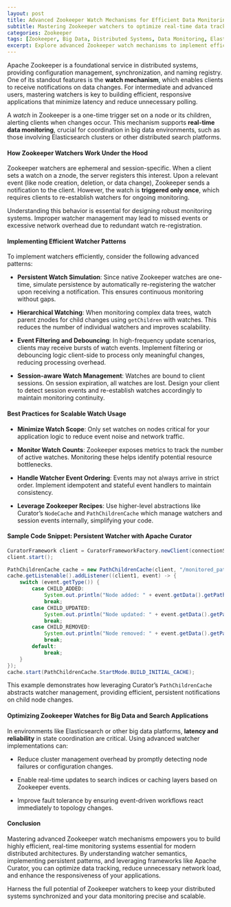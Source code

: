 ```yaml
---
layout: post
title: Advanced Zookeeper Watch Mechanisms for Efficient Data Monitoring
subtitle: Mastering Zookeeper watchers to optimize real-time data tracking and event handling
categories: Zookeeper
tags: [Zookeeper, Big Data, Distributed Systems, Data Monitoring, Elasticsearch, Search]
excerpt: Explore advanced Zookeeper watch mechanisms to implement efficient and scalable data monitoring strategies. Learn how to leverage watchers for real-time event handling in distributed systems.
---
```

Apache Zookeeper is a foundational service in distributed systems, providing configuration management, synchronization, and naming registry. One of its standout features is the **watch mechanism**, which enables clients to receive notifications on data changes. For intermediate and advanced users, mastering watchers is key to building efficient, responsive applications that minimize latency and reduce unnecessary polling.

A *watch* in Zookeeper is a one-time trigger set on a node or its children, alerting clients when changes occur. This mechanism supports **real-time data monitoring**, crucial for coordination in big data environments, such as those involving Elasticsearch clusters or other distributed search platforms.

#### How Zookeeper Watchers Work Under the Hood

Zookeeper watchers are ephemeral and session-specific. When a client sets a watch on a znode, the server registers this interest. Upon a relevant event (like node creation, deletion, or data change), Zookeeper sends a notification to the client. However, the watch is **triggered only once**, which requires clients to re-establish watchers for ongoing monitoring.

Understanding this behavior is essential for designing robust monitoring systems. Improper watcher management may lead to missed events or excessive network overhead due to redundant watch re-registration.

#### Implementing Efficient Watcher Patterns

To implement watchers efficiently, consider the following advanced patterns:

- **Persistent Watch Simulation**: Since native Zookeeper watches are one-time, simulate persistence by automatically re-registering the watcher upon receiving a notification. This ensures continuous monitoring without gaps.

- **Hierarchical Watching**: When monitoring complex data trees, watch parent znodes for child changes using `getChildren` with watches. This reduces the number of individual watchers and improves scalability.

- **Event Filtering and Debouncing**: In high-frequency update scenarios, clients may receive bursts of watch events. Implement filtering or debouncing logic client-side to process only meaningful changes, reducing processing overhead.

- **Session-aware Watch Management**: Watches are bound to client sessions. On session expiration, all watches are lost. Design your client to detect session events and re-establish watches accordingly to maintain monitoring continuity.

#### Best Practices for Scalable Watch Usage

- **Minimize Watch Scope**: Only set watches on nodes critical for your application logic to reduce event noise and network traffic.

- **Monitor Watch Counts**: Zookeeper exposes metrics to track the number of active watches. Monitoring these helps identify potential resource bottlenecks.

- **Handle Watcher Event Ordering**: Events may not always arrive in strict order. Implement idempotent and stateful event handlers to maintain consistency.

- **Leverage Zookeeper Recipes**: Use higher-level abstractions like Curator’s `NodeCache` and `PathChildrenCache` which manage watchers and session events internally, simplifying your code.

#### Sample Code Snippet: Persistent Watcher with Apache Curator

```java
CuratorFramework client = CuratorFrameworkFactory.newClient(connectionString, new ExponentialBackoffRetry(1000, 3));
client.start();

PathChildrenCache cache = new PathChildrenCache(client, "/monitored_path", true);
cache.getListenable().addListener((client1, event) -> {
    switch (event.getType()) {
        case CHILD_ADDED:
            System.out.println("Node added: " + event.getData().getPath());
            break;
        case CHILD_UPDATED:
            System.out.println("Node updated: " + event.getData().getPath());
            break;
        case CHILD_REMOVED:
            System.out.println("Node removed: " + event.getData().getPath());
            break;
        default:
            break;
    }
});
cache.start(PathChildrenCache.StartMode.BUILD_INITIAL_CACHE);
```

This example demonstrates how leveraging Curator’s `PathChildrenCache` abstracts watcher management, providing efficient, persistent notifications on child node changes.

#### Optimizing Zookeeper Watches for Big Data and Search Applications

In environments like Elasticsearch or other big data platforms, **latency and reliability** in state coordination are critical. Using advanced watcher implementations can:

- Reduce cluster management overhead by promptly detecting node failures or configuration changes.

- Enable real-time updates to search indices or caching layers based on Zookeeper events.

- Improve fault tolerance by ensuring event-driven workflows react immediately to topology changes.

#### Conclusion

Mastering advanced Zookeeper watch mechanisms empowers you to build highly efficient, real-time monitoring systems essential for modern distributed architectures. By understanding watcher semantics, implementing persistent patterns, and leveraging frameworks like Apache Curator, you can optimize data tracking, reduce unnecessary network load, and enhance the responsiveness of your applications.

Harness the full potential of Zookeeper watchers to keep your distributed systems synchronized and your data monitoring precise and scalable.
